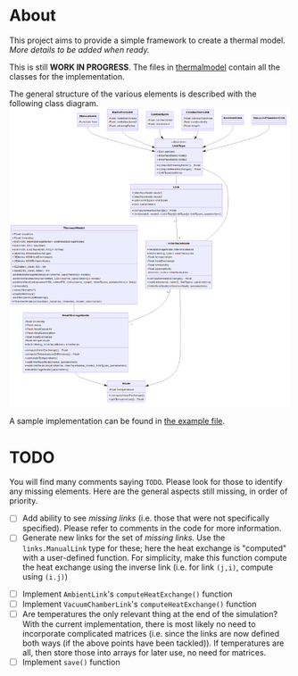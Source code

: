 # About

This project aims to provide a simple framework to create a thermal model. *More details to be added when ready.*

This is still **WORK IN PROGRESS**. The files in [thermalmodel](./thermalmodel) contain all the classes for the implementation.

The general structure of the various elements is described with the following class diagram.
![Class Diagram](./class-diagram/output.png)

A sample implementation can be found in [the example file](./example.py).

# TODO

You will find many comments saying `TODO`. Please look for those to identify any missing elements. Here are the general aspects still missing, in order of priority.

-[ ] Add ability to see *missing links* (i.e. those that were not specifically specified). Please refer to comments in the code for more information.
-[ ] Generate new links for the set of *missing links*. Use the `links.ManualLink` type for these; here the heat exchange is "computed" with a user-defined function. For simplicity, make this function compute the heat exchange using the inverse link (i.e. for link `(j,i)`, compute using `(i.j)`)
<!-- -[ ] Make it such that the HSN first only computes the heat exchange for links that are defined. In a second pass, "compute" the heat exchange for links that were not defined (and generated by the code (i.e. they should be identifiable because they only have the `ManualLink` link type; a more robust approach would be to add an attributed indicating whether the links was generated because it was missing or not)). Suggestion: split the `computeHeatExchange()` functions into 2 subfunctions for this task. This is necessary, because you cannot get the heat exchange value of the inverse link if it was not computed yet. Alternatively, run the compute function twice: the first time it might have "missing values" for the inverse links; the second time it will fill up what is missing (but recalculate everything). -->
-[ ] Implement `AmbientLink`'s `computeHeatExchange()` function
-[ ] Implement `VacuumChamberLink`'s `computeHeatExchange()` function
-[ ] Are temperatures the only relevant thing at the end of the simulation? With the current implementation, there is most likely no need to incorporate complicated matrices (i.e. since the links are now defined both ways (if the above points have been tackled)). If temperatures are all, then store those into arrays for later use, no need for matrices.
-[ ] Implement `save()` function

